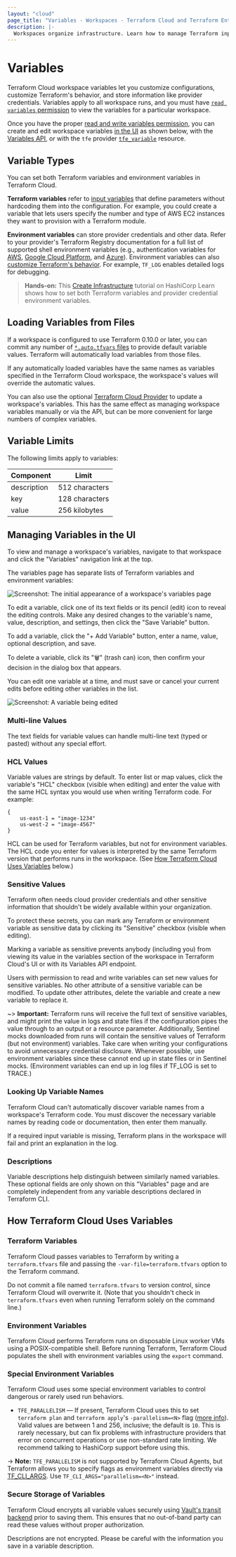 ```yaml
---
layout: "cloud"
page_title: "Variables - Workspaces - Terraform Cloud and Terraform Enterprise"
description: |-
  Workspaces organize infrastructure. Learn how to manage Terraform input variables and shell environment variables in a workspace.
---
```


# Variables

Terraform Cloud workspace variables let you customize configurations, customize Terraform's behavior, and store information like provider credentials. Variables apply to all workspace runs, and you must have [`read variables` permission](/docs/cloud/users-teams-organizations/permissions.html#general-workspace-permissions) to view the variables for a particular workspace.

Once you have the proper [read and write variables permission](/docs/cloud/users-teams-organizations/permissions.html#general-workspace-permissions), you can create and edit workspace variables [in the UI](#managing-variables-in-the-ui) as shown below, with the [Variables API](/docs/cloud/api/workspace-variables.html), or with the `tfe` provider [`tfe_variable`](https://registry.terraform.io/providers/hashicorp/tfe/latest/docs/resources/variable) resource.

[permissions-citation]: #intentionally-unused---keep-for-maintainers


## Variable Types

You can set both Terraform variables and environment variables in Terraform Cloud.

**Terraform variables** refer to [input variables](/docs/language/values/variables.html) that define parameters without hardcoding them into the configuration. For example, you could create a variable that lets users specify the number and type of AWS EC2 instances they want to provision with a Terraform module.

**Environment variables** can store provider credentials and other data. Refer to your provider's Terraform Registry documentation for a full list of supported shell environment variables (e.g., authentication variables for [AWS](https://registry.terraform.io/providers/hashicorp/aws/latest/docs#environment-variables), [Google Cloud Platform](https://registry.terraform.io/providers/hashicorp/google/latest/docs/guides/provider_reference#full-reference), and [Azure](https://registry.terraform.io/providers/hashicorp/azurerm/latest/docs#argument-reference)). Environment variables can also [customize Terraform's behavior](/docs/cli/config/environment-variables.html). For example, `TF_LOG` enables detailed logs for debugging.

> **Hands-on:** This [Create Infrastructure](https://learn.hashicorp.com/tutorials/terraform/cloud-workspace-configure?in=terraform/cloud-get-started) tutorial on HashiCorp Learn shows how to set both Terraform variables and provider credential environment variables.



## Loading Variables from Files

If a workspace is configured to use Terraform 0.10.0 or later, you can commit any number of [`*.auto.tfvars` files](/docs/language/values/variables.html#variable-files) to provide default variable values. Terraform will automatically load variables from those files.

If any automatically loaded variables have the same names as variables specified in the Terraform Cloud workspace, the workspace's values will override the automatic values.

You can also use the optional [Terraform Cloud Provider](https://registry.terraform.io/providers/hashicorp/tfe/latest/docs/resources/variable) to update a workspace's variables. This has the same effect as managing workspace variables manually or via the API, but can be more convenient for large numbers of complex variables.

## Variable Limits

The following limits apply to variables:

Component   |  Limit
------------|---------------------------
description |  512 characters
key         |  128 characters
value       |  256 kilobytes

## Managing Variables in the UI

To view and manage a workspace's variables, navigate to that workspace and click the "Variables" navigation link at the top.

The variables page has separate lists of Terraform variables and environment variables:

![Screenshot: The initial appearance of a workspace's variables page](./images/vars.png)

To edit a variable, click one of its text fields or its pencil (edit) icon to reveal the editing controls. Make any desired changes to the variable's name, value, description, and settings, then click the "Save Variable" button.

To add a variable, click the "+ Add Variable" button, enter a name, value, optional description, and save.

To delete a variable, click its "🗑" (trash can) icon, then confirm your decision in the dialog box that appears.

You can edit one variable at a time, and must save or cancel your current edits before editing other variables in the list.

![Screenshot: A variable being edited](./images/vars-edit.png)

### Multi-line Values

The text fields for variable values can handle multi-line text (typed or pasted) without any special effort.

### HCL Values

Variable values are strings by default. To enter list or map values, click the variable's "HCL" checkbox (visible when editing) and enter the value with the same HCL syntax you would use when writing Terraform code. For example:

```hcl
{
    us-east-1 = "image-1234"
    us-west-2 = "image-4567"
}
```

HCL can be used for Terraform variables, but not for environment variables. The HCL code you enter for values is interpreted by the same Terraform version that performs runs in the workspace. (See [How Terraform Cloud Uses Variables](#how-terraform-cloud-uses-variables) below.)

### Sensitive Values

Terraform often needs cloud provider credentials and other sensitive information that shouldn't be widely available within your organization.

To protect these secrets, you can mark any Terraform or environment variable as sensitive data by clicking its "Sensitive" checkbox (visible when editing).

Marking a variable as sensitive prevents anybody (including you) from viewing its value in the variables section of the workspace in Terraform Cloud's UI or with its Variables API endpoint.

Users with permission to read and write variables can set new values for sensitive variables.  No other attribute of a sensitive variable can be modified. To update other attributes, delete the variable and create a new variable to replace it.

[permissions-citation]: #intentionally-unused---keep-for-maintainers

~> **Important:** Terraform runs will receive the full text of sensitive variables, and might print the value in logs and state files if the configuration pipes the value through to an output or a resource parameter. Additionally, Sentinel mocks downloaded from runs will contain the sensitive values of Terraform (but not environment) variables. Take care when writing your configurations to avoid unnecessary credential disclosure. Whenever possible, use environment variables since these cannot end up in state files or in Sentinel mocks. (Environment variables can end up in log files if TF_LOG is set to TRACE.)

### Looking Up Variable Names

Terraform Cloud can't automatically discover variable names from a workspace's Terraform code. You must discover the necessary variable names by reading code or documentation, then enter them manually.

If a required input variable is missing, Terraform plans in the workspace will fail and print an explanation in the log.

### Descriptions

Variable descriptions help distinguish between similarly named variables. These optional fields are only shown on this "Variables" page and are completely independent from any variable descriptions declared in Terraform CLI.

## How Terraform Cloud Uses Variables

### Terraform Variables

Terraform Cloud passes variables to Terraform by writing a `terraform.tfvars` file and passing the `-var-file=terraform.tfvars` option to the Terraform command.

Do not commit a file named `terraform.tfvars` to version control, since Terraform Cloud will overwrite it. (Note that you shouldn't check in `terraform.tfvars` even when running Terraform solely on the command line.)

### Environment Variables

Terraform Cloud performs Terraform runs on disposable Linux worker VMs using a POSIX-compatible shell. Before running Terraform, Terraform Cloud populates the shell with environment variables using the `export` command.

### Special Environment Variables

Terraform Cloud uses some special environment variables to control dangerous or rarely used run behaviors.

- `TFE_PARALLELISM` — If present, Terraform Cloud uses this to set `terraform plan` and `terraform apply`'s `-parallelism=<N>` flag ([more info](/docs/internals/graph.html#walking-the-graph)). Valid values are between 1 and 256, inclusive; the default is `10`. This is rarely necessary, but can fix problems with infrastructure providers that error on concurrent operations or use non-standard rate limiting. We recommend talking to HashiCorp support before using this.

-> **Note:** `TFE_PARALLELISM` is not supported by Terraform Cloud Agents, but Terraform allows you to specify flags as environment variables directly via [TF_CLI_ARGS](/docs/cli/config/environment-variables.html#tf-cli-args). Use `TF_CLI_ARGS="parallelism=<N>"` instead.

### Secure Storage of Variables

Terraform Cloud encrypts all variable values securely using [Vault's transit backend](https://www.vaultproject.io/docs/secrets/transit/index.html) prior to saving them. This ensures that no out-of-band party can read these values without proper authorization.

Descriptions are not encrypted. Please be careful with the information you save in a variable description.
